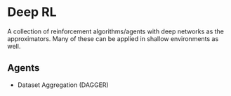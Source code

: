 # Deep RL

A collection of reinforcement algorithms/agents with deep networks as the approximators. Many of these can be applied in shallow environments as well.  


## Agents

 - Dataset Aggregation (DAGGER)